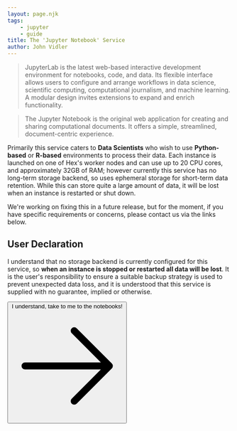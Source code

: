 ```yaml
---
layout: page.njk
tags:
    - jupyter
    - guide
title: The 'Jupyter Notebook' Service
author: John Vidler
---
```


> JupyterLab is the latest web-based interactive development environment for notebooks, code, and data. Its flexible interface allows users to configure and arrange workflows in data science, scientific computing, computational journalism, and machine learning. A modular design invites extensions to expand and enrich functionality.

> The Jupyter Notebook is the original web application for creating and sharing computational documents. It offers a simple, streamlined, document-centric experience.

Primarily this service caters to **Data Scientists** who wish to use **Python-based** or **R-based** environments to process their data.
Each instance is launched on one of Hex's worker nodes and can use up to 20 CPU cores, and approximately 32GB of RAM; however currently this service has no long-term storage backend, so uses ephemeral storage for short-term data retention. While this can store quite a large amount of data, it will be lost when an instance is restarted or shut down.

We're working on fixing this in a future release, but for the moment, if you have specific requirements or concerns, please contact us via the links below.

## User Declaration

I understand that no storage backend is currently configured for this service, so **when an instance is stopped or restarted all data will be lost**.
It is the user's responsibility to ensure a suitable backup strategy is used to prevent unexpected data loss, and it is understood that this service is supplied with no guarantee, implied or otherwise.

<form action="/hub" method="get" class="w-full place-content-center grid">
    <button class="btn btn-neutral">
        I understand, take to me to the notebooks!
        <svg xmlns="http://www.w3.org/2000/svg" fill="none" viewBox="0 0 24 24" stroke-width="1.5" stroke="currentColor" class="w-6 h-6"><path stroke-linecap="round" stroke-linejoin="round" d="M13.5 4.5 21 12m0 0-7.5 7.5M21 12H3" /></svg>
    </button>
</form>